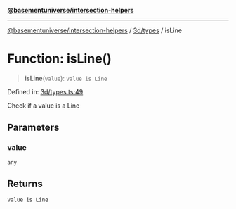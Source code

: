 [**@basementuniverse/intersection-helpers**](../../../README.md)

***

[@basementuniverse/intersection-helpers](../../../README.md) / [3d/types](../README.md) / isLine

# Function: isLine()

> **isLine**(`value`): `value is Line`

Defined in: [3d/types.ts:49](https://github.com/basementuniverse/intersection-helpers/blob/39011b43f2fd5dca5c24f1c152bb983bef87ec23/src/3d/types.ts#L49)

Check if a value is a Line

## Parameters

### value

`any`

## Returns

`value is Line`
